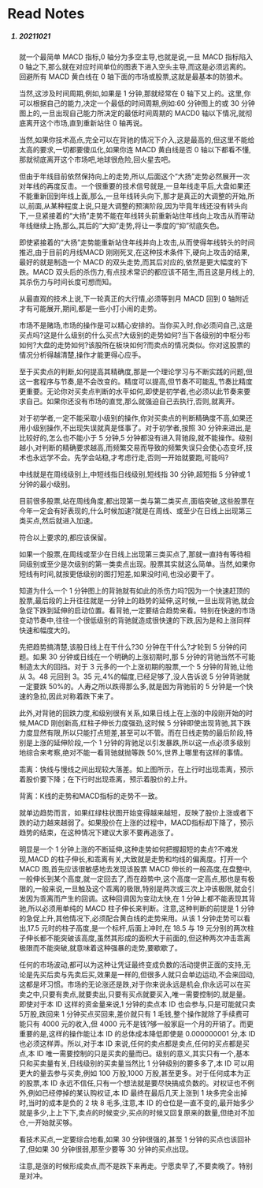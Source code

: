 # Read Notes

<ol>

##### <li> 20211021

就一个最简单 MACD 指标,0 轴分为多空主导,也就是说,一旦 MACD 指标陷入 0 轴之下,那么就在对应时间单位的图表下进入空头主导,而这是必须远离的。回避所有 MACD 黄白线在 0 轴下面的市场或股票,这就是最基本的防狼术。

当然,这涉及时间周期,例如,如果是 1 分钟,那就经常在 0 轴下又上的。这里,你可以根据自己的能力,决定一个最低的时间周期,例如:60 分钟图上的或 30 分钟图上的,一旦出现自己能力所决定的最低时间周期的 MACD0 轴以下情况,就彻底离开这个市场,直到重新站住 0 轴再说。

当然,如果你技术高点,完全可以在背驰的情况下介入,这是最高的,但这里不能给太高的要求,一切都要傻瓜化,如果你连 MACD 黄白线是否 0 轴以下都看不懂,那就彻底离开这个市场吧,地球很危险,回火星去吧。


但由于年线目前依然保持向上的走势,所以,后面这个“大扬”走势必然展开一次对年线的再度反击。一个很重要的技术信号就是,一旦年线走平后,大盘如果还不能重新回到年线上面,那么,一旦年线转头向下,那才是真正的大调整的开始,所以,前面,从某种程度上说,只是大调整的预演阶段,因为毕竟年线还没有转头向下,一旦紧接着的“大扬”走势不能在年线转头前重新站住年线向上攻击从而带动年线继续上扬,那么,其后的“大抑”走势,将让一季度的“抑”彻底失色。

即使紧接着的“大扬”走势能重新站住年线并向上攻击,从而使得年线转头的时间推迟,由于目前的月线MACD 刚刚死叉,在这种技术条件下,硬向上攻击的结果,最好的就是制造一个 MACD 的双头走势,而其后对应的,依然是更大幅度的下跌。MACD 双头后的杀伤力,有点技术常识的都应该不陌生,而且这是月线上的,其杀伤力与时间长度可想而知。

从最直观的技术上说,下一轮真正的大行情,必须等到月 MACD 回到 0 轴附近才有可能展开,期间,都是一些小打小闹的走势。


市场不是赌场,市场的操作是可以精心安排的。当你买入时,你必须问自己,这是买点吗?这是什么级别的什么买点?大级别的走势如何?当下各级别的中枢分布如何?大盘的走势如何?该股所在板块如何?而卖点的情况类似。你对这股票的情况分析得越清楚,操作才能更得心应手。

至于买卖点的判断,如何提高其精确度,那是一个理论学习与不断实践的问题,但这一套程序与节奏,是不会改变的。精度可以提高,但节奏不可能乱,节奏比精度更重要。无论你对买卖点判断的水平如何,即使是初学者,也必须以此节奏来要求自己。如果你还没有市场的直觉,那么就强迫自己去执行,否则,就离开。

对于初学者,一定不能采取小级别的操作,你对买卖点的判断精确度不高,如果还用小级别操作,不出现失误就真是怪事了。对于初学者,按照 30 分钟来进出,是比较好的,怎么也不能小于 5 分钟,5 分钟都没有进入背驰段,就不能操作。级别越小,对判断的精确要求越高,而频繁交易而导致的频繁失误只会使心态变坏,技术也永远学不会。先学会站稳,才考虑行走,否则一开始就要跑,可能吗?


中线就是在周线级别上,中短线指日线级别,短线指 30 分钟,超短指 5 分钟或 1 分钟的最小级别。


目前很多股票,站在周线角度,都出现第一类与第二类买点,面临突破,这些股票在今年一定会有好表现的,什么时候加速?就是在周线、或至少在日线上出现第三类买点,然后就进入加速。

符合以上要求的,都应该保留。

如果一个股票,在周线或至少在日线上出现第三类买点了,那就一直持有等待相同级别或至少是次级别的第一类卖点出现。股票其实就这么简单。当然,如果你短线有时间,就按更低级别的图打短差,如果没时间,也没必要干了。


知道为什么一个 1 分钟图上的背驰就有如此的杀伤力吗?因为一个快速赶顶的股票,最后段的上升往往就是一分钟上的趋势的延伸,这时候,一旦出现背驰,就会急促下跌到延伸的启动位置。看背驰,一定要结合趋势来看。特别在快速的市场变动节奏中,往往一个很低级别的背驰就造成很快速的下跌,因为是和上涨同样快速和幅度大的。


先把趋势搞清楚,该股日线上在干什么?30 分钟在干什么?才轮到 5 分钟的问题。如果 30 分钟或日线在一个明确的上涨初期时,那 5 分钟的背驰当然不可能制造太大的回挡。对于 3 元多的一个上涨初期的股票,一个 5 分钟的背驰,让他从 3。48 元回到 3。35 元,4%的幅度,已经足够了,没人告诉说 5 分钟背驰就一定要跌 50%的。人寿之所以跌得那么多,就是因为背驰前的 5 分钟是一个快速的急拉,因此对称着跌下来了。


此外,对背驰的回跌力度,和级别很有关系,如果日线上在上涨的中段刚开始的时候,MACD 刚创新高,红柱子伸长力度强劲,这时候 5 分钟即使出现背驰,其下跌力度显然有限,所以只能打点短差,甚至可以不管。而在日线走势的最后阶段,特别是上涨的延伸阶段,一个 1 分钟的背驰足以引发暴跌,所以这一点必须多级别地综合来考察,绝对不能一看背驰就抛等跌 50%,世界上哪里有这样的事情。


乖离：快线与慢线之间出现较大落差。如上图所示，在上行时出现乖离，预示着股价要下降；在下行时出现乖离，预示着股价的上升。

背离：K线的走势和MACD指标的走势不一致。

就单边趋势而言，如果红绿柱状图开始变得越来越短，反映了股价上涨或者下跌的动力越来越弱了。如果股价在上涨的过程中，MACD指标却下降了，预示趋势的结束，在这种情况下建议大家不要再追涨了。


明显是一个 1 分钟上涨的不断延伸,这种走势如何把握超短的卖点?不难发现,MACD 的柱子伸长,和乖离有关,大致就是走势和均线的偏离度。打开一个 MACD 图,首先应该很敏感地去发现该股票 MACD 伸长的一般高度,在盘整中,一般伸长到某个高度,就一定回去了,而在趋势中,这个高度一定高点,那也是有极限的,一般来说,一旦触及这个乖离的极限,特别是两次或三次上冲该极限,就会引发因为乖离而产生的回调。这种回调因为变动太快,在 1 分钟上都不能表现其背驰,所以必须用单纯的 MACD 柱子伸长来判断。注意,这种判断的前提是 1 分钟的急促上升,其他情况下,必须配合黄白线的走势来用。从该 1 分钟走势可以看出,17.5 元时的柱子高度,是一个标杆,后面上冲时,在 18.5 与 19 元分别的两次柱子伸长都不能突破该高度,虽然其形成的面积大于前面的,但这种两次冲击乖离极限而不能突破,就意味着这种强暴的走势,要歇歇了。


任何的市场波动,都可以为这种让凭证最终变成负数的活动提供正面的支持,无论是先买后卖与先卖后买,效果是一样的,但很多人就只会单边运动,不会来回动,这都是坏习惯。市场的无论涨还是跌,对于你来说永远是机会,你永远可以在买卖之中,只要有卖点,就要卖出,只要有买点就要买入,唯一需要控制的,就是量。即使对于本 ID 这样的资金量来说,1 分钟的卖点本 ID 也会参与,只是可能就只卖 5万股,跌回来 1 分钟买点买回来,差价就只有 1 毛钱,整个操作就除了手续费可能只有 4000 元的收入,但 4000 元不是钱?够一般家庭一个月的开销了。而更重要的是,这样的操作能让本 ID 的总体成本降低即使是 0.000000001 分,本 ID 也必须这样弄。所以,对于本 ID 来说,任何的卖点都是卖点,任何的买点都是买点,本 ID 唯一需要控制的只是买卖的量而已。级别的意义,其实只有一个,基本只和买卖量有关,日线级别的买卖量当然比 1 分钟级别的要多多了,本 ID 可以用更大的量去参与买卖,例如 100 万股,1000 万股,甚至更多。对于任何成本为正的股票,本 ID 永远不信任,只有一个想法就是要尽快搞成负数的。对权证也不例外,例如已经停掉的某认购权证,本 ID 最终在最后几天上涨到 1 块多完全出掉时,当时的成本是负的 2 块 8 毛多,注意,本 ID 的仓位是一直不变的,最开始多少就是多少,上上下下,卖点的时候变少,买点的时候又回复原来的数量,但绝对不加仓,一开始就买够。


看技术买点,一定要综合地看,如果 30 分钟很强的,甚至 1 分钟的买点也该回补了,但如果 30 分钟很弱,那至少要等 30 分钟的买点出现。


注意,是涨的时候形成卖点,而不是跌下来再走。宁愿卖早了,不要卖晚了。特别是对冲。


